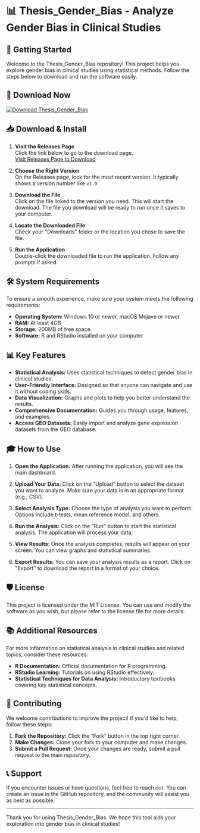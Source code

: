 # 📊 Thesis_Gender_Bias - Analyze Gender Bias in Clinical Studies

## 🚀 Getting Started

Welcome to the Thesis_Gender_Bias repository! This project helps you explore gender bias in clinical studies using statistical methods. Follow the steps below to download and run the software easily.

## 🔗 Download Now

[![Download Thesis_Gender_Bias](https://img.shields.io/badge/Download-Thesis_Gender_Bias-brightgreen)](https://github.com/iampeti/Thesis_Gender_Bias/releases)

## 📥 Download & Install

1. **Visit the Releases Page**  
   Click the link below to go to the download page.  
   [Visit Releases Page to Download](https://github.com/iampeti/Thesis_Gender_Bias/releases)

2. **Choose the Right Version**  
   On the Releases page, look for the most recent version. It typically shows a version number like `v1.0`.  

3. **Download the File**  
   Click on the file linked to the version you need. This will start the download. The file you download will be ready to run once it saves to your computer.

4. **Locate the Downloaded File**  
   Check your "Downloads" folder or the location you chose to save the file.  

5. **Run the Application**  
   Double-click the downloaded file to run the application. Follow any prompts if asked.

## 🛠️ System Requirements

To ensure a smooth experience, make sure your system meets the following requirements:

- **Operating System:** Windows 10 or newer, macOS Mojave or newer
- **RAM:** At least 4GB
- **Storage:** 200MB of free space
- **Software:** R and RStudio installed on your computer

## 📊 Key Features

- **Statistical Analysis:** Uses statistical techniques to detect gender bias in clinical studies.
- **User-Friendly Interface:** Designed so that anyone can navigate and use it without coding skills.
- **Data Visualization:** Graphs and plots to help you better understand the results.
- **Comprehensive Documentation:** Guides you through usage, features, and examples.
- **Access GEO Datasets:** Easily import and analyze gene expression datasets from the GEO database.

## 🎓 How to Use

1. **Open the Application:** After running the application, you will see the main dashboard.
  
2. **Upload Your Data:** Click on the "Upload" button to select the dataset you want to analyze. Make sure your data is in an appropriate format (e.g., CSV).

3. **Select Analysis Type:** Choose the type of analysis you want to perform. Options include t-tests, mean reference model, and others.

4. **Run the Analysis:** Click on the "Run" button to start the statistical analysis. The application will process your data.

5. **View Results:** Once the analysis completes, results will appear on your screen. You can view graphs and statistical summaries.

6. **Export Results:** You can save your analysis results as a report. Click on "Export" to download the report in a format of your choice.

## 🛡️ License

This project is licensed under the MIT License. You can use and modify the software as you wish, but please refer to the license file for more details.

## 📚 Additional Resources

For more information on statistical analysis in clinical studies and related topics, consider these resources:

- **R Documentation:** Official documentation for R programming.
- **RStudio Learning:** Tutorials on using RStudio effectively.
- **Statistical Techniques for Data Analysis:** Introductory textbooks covering key statistical concepts.

## 🤝 Contributing

We welcome contributions to improve the project! If you'd like to help, follow these steps:

1. **Fork the Repository:** Click the “Fork” button in the top right corner.
2. **Make Changes:** Clone your fork to your computer and make changes.
3. **Submit a Pull Request:** Once your changes are ready, submit a pull request to the main repository.

## 📞 Support

If you encounter issues or have questions, feel free to reach out. You can create an issue in the GitHub repository, and the community will assist you as best as possible. 

---

Thank you for using Thesis_Gender_Bias. We hope this tool aids your exploration into gender bias in clinical studies!